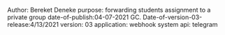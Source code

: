 Author: Bereket Deneke
purpose: forwarding students assignment to a private group
date-of-publish:04-07-2021 GC.
Date-of-version-03-release:4/13/2021
version: 03
application: webhook system
api: telegram

